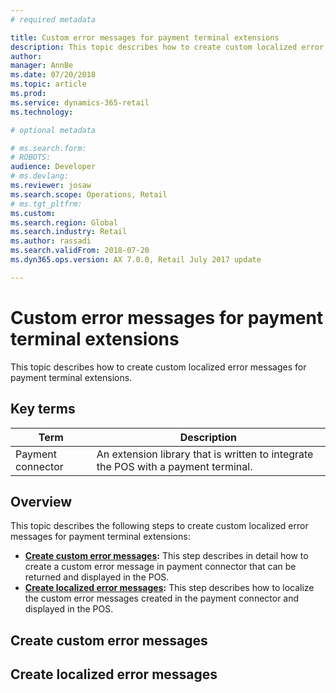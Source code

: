 ```yaml
---
# required metadata

title: Custom error messages for payment terminal extensions
description: This topic describes how to create custom localized error messages for payment terminal extensions.
author: 
manager: AnnBe
ms.date: 07/20/2018
ms.topic: article
ms.prod: 
ms.service: dynamics-365-retail
ms.technology: 

# optional metadata

# ms.search.form: 
# ROBOTS: 
audience: Developer
# ms.devlang: 
ms.reviewer: josaw
ms.search.scope: Operations, Retail
# ms.tgt_pltfrm: 
ms.custom: 
ms.search.region: Global
ms.search.industry: Retail
ms.author: rassadi
ms.search.validFrom: 2018-07-20
ms.dyn365.ops.version: AX 7.0.0, Retail July 2017 update

---
```


# Custom error messages for payment terminal extensions
This topic describes how to create custom localized error messages for payment terminal extensions.

## Key terms

| Term | Description |
|---|---|
| Payment connector | An extension library that is written to integrate the POS with a payment terminal. |

## Overview
This topic describes the following steps to create custom localized error messages for payment terminal extensions:

- **[Create custom error messages](#Create-custom-error-messages):** This step describes in detail how to create a custom error message in payment connector that can be returned and displayed in the POS. 
- **[Create localized error messages](#Create-localized-error-messages):** This step describes how to localize the custom error messages created in the payment connector and displayed in the POS.

## Create custom error messages

## Create localized error messages
